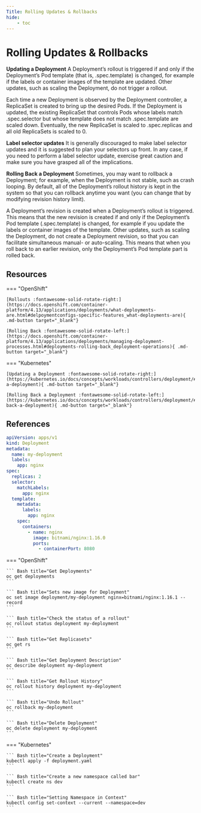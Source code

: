 ```yaml
---
Title: Rolling Updates & Rollbacks
hide:
    - toc
---
```

# Rolling Updates & Rollbacks

**Updating a Deployment**
A Deployment’s rollout is triggered if and only if the Deployment’s Pod template (that is, .spec.template) is changed, for example if the labels or container images of the template are updated. Other updates, such as scaling the Deployment, do not trigger a rollout.

Each time a new Deployment is observed by the Deployment controller, a ReplicaSet is created to bring up the desired Pods. If the Deployment is updated, the existing ReplicaSet that controls Pods whose labels match .spec.selector but whose template does not match .spec.template are scaled down. Eventually, the new ReplicaSet is scaled to .spec.replicas and all old ReplicaSets is scaled to 0.

**Label selector updates**
It is generally discouraged to make label selector updates and it is suggested to plan your selectors up front. In any case, if you need to perform a label selector update, exercise great caution and make sure you have grasped all of the implications.

**Rolling Back a Deployment**
Sometimes, you may want to rollback a Deployment; for example, when the Deployment is not stable, such as crash looping. By default, all of the Deployment’s rollout history is kept in the system so that you can rollback anytime you want (you can change that by modifying revision history limit).

A Deployment’s revision is created when a Deployment’s rollout is triggered. This means that the new revision is created if and only if the Deployment’s Pod template (.spec.template) is changed, for example if you update the labels or container images of the template. Other updates, such as scaling the Deployment, do not create a Deployment revision, so that you can facilitate simultaneous manual- or auto-scaling. This means that when you roll back to an earlier revision, only the Deployment’s Pod template part is rolled back.

## Resources

=== "OpenShift"

    [Rollouts :fontawesome-solid-rotate-right:](https://docs.openshift.com/container-platform/4.13/applications/deployments/what-deployments-are.html#delpoymentconfigs-specific-features_what-deployments-are){ .md-button target="_blank"}

    [Rolling Back :fontawesome-solid-rotate-left:](https://docs.openshift.com/container-platform/4.13/applications/deployments/managing-deployment-processes.html#deployments-rolling-back_deployment-operations){ .md-button target="_blank"}

=== "Kubernetes"

    [Updating a Deployment :fontawesome-solid-rotate-right:](https://kubernetes.io/docs/concepts/workloads/controllers/deployment/#updating-a-deployment){ .md-button target="_blank"}

    [Rolling Back a Deployment :fontawesome-solid-rotate-left:](https://kubernetes.io/docs/concepts/workloads/controllers/deployment/#rolling-back-a-deployment){ .md-button target="_blank"}

## References

```yaml
apiVersion: apps/v1
kind: Deployment
metadata:
  name: my-deployment
  labels:
    app: nginx
spec:
  replicas: 2
  selector:
    matchLabels:
      app: nginx
  template:
    metadata:
      labels:
        app: nginx
    spec:
      containers:
        - name: nginx
          image: bitnami/nginx:1.16.0
          ports:
            - containerPort: 8080
```

=== "OpenShift"

    ``` Bash title="Get Deployments"
    oc get deployments
    ```

    ``` Bash title="Sets new image for Deployment"
    oc set image deployment/my-deployment nginx=bitnami/nginx:1.16.1 --record
    ```

    ``` Bash title="Check the status of a rollout"
    oc rollout status deployment my-deployment
    ```

    ``` Bash title="Get Replicasets"
    oc get rs
    ```

    ``` Bash title="Get Deployment Description"
    oc describe deployment my-deployment
    ```

    ``` Bash title="Get Rollout History"
    oc rollout history deployment my-deployment
    ```

    ``` Bash title="Undo Rollout"
    oc rollback my-deployment
    ```

    ``` Bash title="Delete Deployment"
    oc delete deployment my-deployment
    ```

=== "Kubernetes"

    ``` Bash title="Create a Deployment"
    kubectl apply -f deployment.yaml
    ```

    ``` Bash title="Create a new namespace called bar"
    kubectl create ns dev
    ```

    ``` Bash title="Setting Namespace in Context"
    kubectl config set-context --current --namespace=dev
    ```
